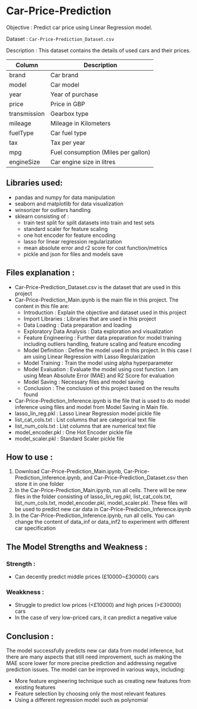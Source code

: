 # Car-Price-Prediction

Objective   : Predict car price using Linear Regression model.

Dataset : `Car-Price-Prediction_Dataset.csv`

Description : This dataset contains the details of used cars and their prices.

| Column | Description |
| --- | --- |
| brand | Car brand |
| model | Car model |
| year | Year of purchase |
| price | Price in GBP |
| transmission | Gearbox type |
| mileage | Mileage in Kilometers |
| fuelType | Car fuel type |
| tax | Tax per year |
| mpg | Fuel consumption (Miles per gallon) |
| engineSize | Car engine size in litres |

## Libraries used:

- pandas and numpy for data manipulation 
- seaborn and matplotlib for data visualization
- winsorizer for outliers handling
- sklearn consisting of :
  - train test split for split datasets into train and test sets
  - standard scaler for feature scaling
  - one hot encoder for feature encoding
  - lasso for linear regression regularization
  - mean absolute error and r2 score for cost function/metrics
  - pickle and json for files and models save

## Files explanation :

- Car-Price-Prediction_Dataset.csv is the dataset that are used in this project 
- Car-Price-Prediction_Main.ipynb is the main file in this project. The content in this file are:
  - Introduction : Explain the objective and dataset used in this project
  - Import Libraries : Libraries that are used in this project
  - Data Loading : Data preparation and loading
  - Exploratory Data Analysis : Data exploration and visualization
  - Feature Engineering : Further data preparation for model training including outliers handling, feature scaling and feature encoding
  - Model Definition : Define the model used in this project. In this case I am using Linear Regression with Lasso Regularization
  - Model Training : Train the model using alpha hyperparameter
  - Model Evaluation : Evaluate the model using cost function. I am using Mean Absolute Error (MAE) and R2 Score for evaluation
  - Model Saving : Necessary files and model saving
  - Conclusion : The conclusion of this project based on the results found
- Car-Price-Prediction_Inference.ipynb is the file that is used to do model inference using files and model from Model Saving in Main file.
- lasso_lin_reg.pkl : Lasso Linear Regression model pickle file
- list_cat_cols.txt : List columns that are categorical text file
- list_num_cols.txt : List columns that are numerical text file
- model_encoder.pkl : One Hot Encoder pickle file
- model_scaler.pkl  : Standard Scaler pickle file

## How to use :
1. Download Car-Price-Prediction_Main.ipynb, Car-Price-Prediction_Inference.ipynb, and Car-Price-Prediction_Dataset.csv then store it in one folder
2. In the Car-Price-Prediction_Main.ipynb, run all cells. There will be new files in the folder consisting of lasso_lin_reg.pkl, list_cat_cols.txt,
   list_num_cols.txt, model_encoder.pkl, model_scaler.pkl. These files will be used to predict new car data in Car-Price-Prediction_Inference.ipynb
3. In the Car-Price-Prediction_Inference.ipynb, run all cells. You can change the content of data_inf or data_inf2 to experiment with different
    car specification

## The Model Strengths and Weakness :

### Strength : 
- Can decently predict middle prices (£10000~£30000) cars 

### Weakkness :
- Struggle to predict low prices (<£10000) and high prices (>£30000) cars
- In the case of very low-priced cars, it can predict a negative value
 
## Conclusion :
The model successfully predicts new car data from model inference, but there are many aspects that still need improvement, such as making the MAE score lower for more precise prediction and addressing negative prediction issues. The model can be improved in various ways, including:
- More feature engineering technique such as creating new features from existing features
- Feature selection by choosing only the most relevant features 
- Using a different regression model such as polynomial


